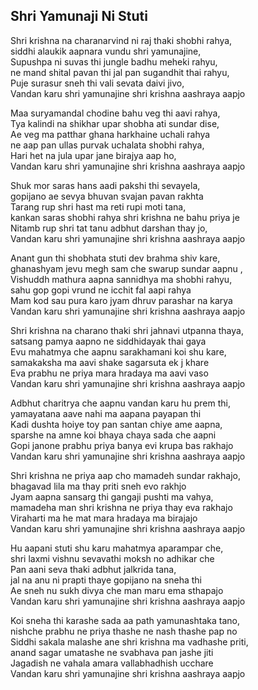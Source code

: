 ## Shri Yamunaji Ni Stuti


Shri krishna na charanarvind ni raj thaki shobhi rahya,  
siddhi alaukik aapnara vundu shri yamunajine,  
Supushpa ni suvas thi jungle badhu meheki rahyu,  
ne mand shital pavan thi jal pan sugandhit thai rahyu,  
Puje surasur sneh thi vali sevata daivi jivo,  
Vandan karu shri yamunajine shri krishna aashraya aapjo

Maa suryamandal chodine bahu veg thi aavi rahya,  
Tya kalindi na shikhar upar shobha ati sundar dise,  
Ae veg ma patthar ghana harkhaine uchali rahya  
ne aap pan ullas purvak uchalata shobhi rahya,  
Hari het na jula upar jane birajya aap ho,  
Vandan karu shri yamunajine shri krishna aashraya aapjo

Shuk mor saras hans aadi pakshi thi sevayela,  
gopijano ae sevya bhuvan svajan pavan rakhta  
Tarang rup shri hast ma reti rupi moti tana,  
kankan saras shobhi rahya shri krishna ne bahu priya je  
Nitamb rup shri tat tanu adbhut darshan thay jo,  
Vandan karu shri yamunajine shri krishna aashraya aapjo

Anant gun thi shobhata stuti dev brahma shiv kare,  
ghanashyam jevu megh sam che swarup sundar aapnu ,  
Vishuddh mathura aapna sannidhya ma shobhi rahyu,  
sahu gop gopi vrund ne icchit fal aapi rahya  
Mam kod sau pura karo jyam dhruv parashar na karya  
Vandan karu shri yamunajine shri krishna aashraya aapjo

Shri krishna na charano thaki shri jahnavi utpanna thaya,  
satsang pamya aapno ne siddhidayak thai gaya  
Evu mahatmya che aapnu sarakhamani koi shu kare,  
samakaksha ma aavi shake sagarsuta ek j khare  
Eva prabhu ne priya mara hradaya ma aavi vaso  
Vandan karu shri yamunajine shri krishna aashraya aapjo

Adbhut charitrya che aapnu vandan karu hu prem thi,  
yamayatana aave nahi ma aapana payapan thi  
Kadi dushta hoiye toy pan santan chiye ame aapna,  
sparshe na amne koi bhaya chaya sada che aapni  
Gopi janone prabhu priya banya evi krupa bas rakhajo  
Vandan karu shri yamunajine shri krishna aashraya aapjo

Shri krishna ne priya aap cho mamadeh sundar rakhajo,  
bhagavad lila ma thay priti sneh evo rakhjo  
Jyam aapna sansarg thi gangaji pushti ma vahya,  
mamadeha man shri krishna ne priya thay eva rakhajo  
Viraharti ma he mat mara hradaya ma birajajo  
Vandan karu shri yamunajine shri krishna aashraya aapjo

Hu aapani stuti shu karu mahatmya aparampar che,  
shri laxmi vishnu sevavathi moksh no adhikar che  
Pan aani seva thaki adbhut jalkrida tana,  
jal na anu ni prapti thaye gopijano na sneha thi  
Ae sneh nu sukh divya che man maru ema sthapajo  
Vandan karu shri yamunajine shri krishna aashraya aapjo

Koi sneha thi karashe sada aa path yamunashtaka tano,  
nishche prabhu ne priya thashe ne nash thashe pap no  
Siddhi sakala malashe ane shri krishna ma vadhashe priti,  
anand sagar umatashe ne svabhava pan jashe jiti  
Jagadish ne vahala amara vallabhadhish ucchare  
Vandan karu shri yamunajine shri krishna aashraya aapjo

